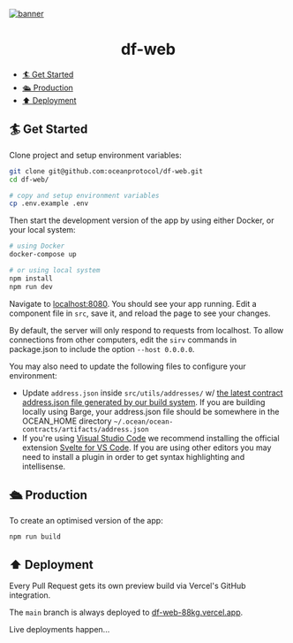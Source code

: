 [![banner](https://raw.githubusercontent.com/oceanprotocol/art/master/github/repo-banner%402x.png)](https://oceanprotocol.com)

<h1 align="center">df-web</h1>

- [🏄 Get Started](#-get-started)
- [🛳 Production](#-production)
- [⬆️ Deployment](#️-deployment)


## 🏄 Get Started

Clone project and setup environment variables:

```bash
git clone git@github.com:oceanprotocol/df-web.git
cd df-web/

# copy and setup environment variables
cp .env.example .env
```

Then start the development version of the app by using either Docker, or your local system:

```bash
# using Docker
docker-compose up

# or using local system
npm install
npm run dev
```

Navigate to [localhost:8080](http://localhost:8080). You should see your app running. Edit a component file in `src`, save it, and reload the page to see your changes.

By default, the server will only respond to requests from localhost. To allow connections from other computers, edit the `sirv` commands in package.json to include the option `--host 0.0.0.0`.

You may also need to update the following files to configure your environment:

- Update `address.json` inside `src/utils/addresses/` w/ [the latest contract address.json file generated by our build system](https://github.com/oceanprotocol/contracts/blob/main/addresses/address.json). If you are building locally using Barge, your address.json file should be somewhere in the OCEAN_HOME directory `~/.ocean/ocean-contracts/artifacts/address.json`
- If you're using [Visual Studio Code](https://code.visualstudio.com/) we recommend installing the official extension [Svelte for VS Code](https://marketplace.visualstudio.com/items?itemName=svelte.svelte-vscode). If you are using other editors you may need to install a plugin in order to get syntax highlighting and intellisense.

## 🛳 Production

To create an optimised version of the app:

```bash
npm run build
```

## ⬆️ Deployment

Every Pull Request gets its own preview build via Vercel's GitHub integration.

The `main` branch is always deployed to [df-web-88kg.vercel.app](https://df-web-88kg.vercel.app).

Live deployments happen...

